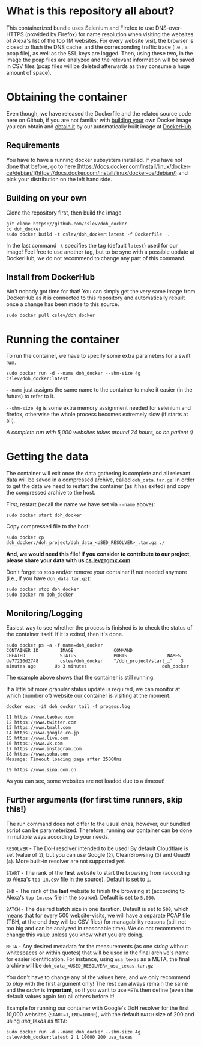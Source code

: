 # What is this repository all about?
This containerized bundle uses Selenium and Firefox to use DNS-over-HTTPS (provided by Firefox) for name resolution when visiting the websites of Alexa's list of the top 1M websites. For every website visit, the browser is closed to flush the DNS cache, and the corresponding traffic trace (i.e., a pcap file), as well as the SSL keys are logged. Then, using these two, in the image the pcap files are analyzed and the relevant information will be saved in CSV files (pcap files will be deleted afterwards as they consume a huge amount of space).


# Obtaining the container
Even though, we have released the Dockerfile and the related source code here on Github, if you are not familiar with [building your](#build) own Docker image you can obtain and [obtain it](#download) by our automatically built image at [DockerHub](https://hub.docker.com/repository/docker/cslev/doh_docker).

## Requirements
You have to have a running docker subsystem installed. If you have not done that before, go to here [https://docs.docker.com/install/linux/docker-ce/debian/](https://docs.docker.com/install/linux/docker-ce/debian/) and pick your distribution on the left hand side.

## <a name="build"></a> Building on your own
Clone the repository first, then build the image.
```
git clone https://github.com/cslev/doh_docker
cd doh_docker
sudo docker build -t cslev/doh_docker:latest -f Dockerfile  .
```
In the last command `-t` specifies the tag (default `latest`) used for our image! Feel free to use another tag, but to be sync with a possible update at DockerHub, we do not recommend to change any part of this command.

##  <a name="download"></a> Install from DockerHub
Ain't nobody got time for that! You can simply get the very same image from DockerHub as it is connected to this repository and automatically rebuilt once a change has been made to this source.
```
sudo docker pull cslev/doh_docker
```

# Running the container
To run the container, we have to specify some extra parameters for a swift run.
```
sudo docker run -d --name doh_docker --shm-size 4g cslev/doh_docker:latest
```

`--name` just assigns the same name to the container to make it easier (in the future) to refer to it.

`--shm-size 4g` is some extra memory assignment needed for selenium and firefox, otherwise the whole process becomes extremely slow (if starts at all).

*A complete run with 5,000 websites takes around 24 hours, so be patient :)*

# Getting the data
The container will exit once the data gathering is complete and all relevant data will be saved in a compressed archive, called `doh_data.tar.gz`! In order to get the data we need to restart the container (as it has exited) and copy the compressed archive to the host.

First, restart (recall the name we have set via `--name` above):
```
sudo docker start doh_docker
```
Copy compressed file to the host:
```
sudo docker cp doh_docker:/doh_project/doh_data_<USED_RESOLVER>_.tar.gz ./
```

**And, we would need this file! If you consider to contribute to our project, please share your data with us <cs.lev@gmx.com>**

Don't forget to stop and/or remove your container if not needed anymore (i.e., if you have `doh_data.tar.gz`):
```
sudo docker stop doh_docker
sudo docker rm doh_docker
```

## Monitoring/Logging
Easiest way to see whether the process is finished is to check the status of the container itself. If it is exited, then it's done.
```
sudo docker ps -a -f name=doh_docker
CONTAINER ID        IMAGE               COMMAND                  CREATED             STATUS              PORTS               NAMES
de77210d2748        cslev/doh_docker    "/doh_project/start_…"   3 minutes ago       Up 3 minutes                            doh_docker
```
The example above shows that the container is still running.

If a little bit more granular status update is required, we can monitor at which (number of) website our container is visiting at the moment.
```
docker exec -it doh_docker tail -f progess.log

11 https://www.taobao.com
12 https://www.twitter.com
13 https://www.tmall.com
14 https://www.google.co.jp
15 https://www.live.com
16 https://www.vk.com
17 https://www.instagram.com
18 https://www.sohu.com
Message: Timeout loading page after 25000ms

19 https://www.sina.com.cn
```
As you can see, some websites are not loaded due to a timeout!


## Further arguments (for first time runners, skip this!)
The run command does not differ to the usual ones, however, our bundled script can be parameterized. Therefore, running our container can be done in multiple ways according to your needs.

`RESOLVER` - The DoH resolver intended to be used! By default Cloudflare is set (value of `1`), but you can use Google (`2`), CleanBrowsing (`3`) and Quad9 (`4`). More built-in resolver are not supported *yet*.

`START` - The rank of the **first** website to start the browsing from (according to Alexa's `top-1m.csv` file in the source). Default is set to `1`.

`END` - The rank of the **last** website to finish the browsing at (according to Alexa's `top-1m.csv` file in the source). Default is set to `5,000`.

`BATCH` - The desired batch size in one iteration. Default is set to `500`, which means that for every 500 website-visits, we will have a separate PCAP file (TBH, at the end they will be CSV files) for managability reasons (still not too big and can be analyzed in reasonable time). We do not recommend to change this value unless you know what you are doing.

`META` - Any desired metadata for the measurements (as one *string* without whitespaces or within quotes) that will be used in the final archive's name for easier identification. For instance, using `usa_texas` as a META, the final archive will be `doh_data_<USED_RESOLVER>_usa_texas.tar.gz`

You don't have to change any of the values here, and we only recommend to *play* with the first argument only! The rest can always remain the same and the *order* is **important**, so if you want to use `META` then define (even the default values again for) all others before it!

Example for running our container with Google's DoH resolver for the first 10,000 websites (`START=1`, `END=10000`), with the default `BATCH` size of 200 and using *usa_texas* as `META`:
```
sudo docker run -d --name doh_docker --shm-size 4g cslev/doh_docker:latest 2 1 10000 200 usa_texas
```

